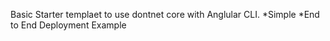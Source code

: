 Basic Starter templaet to use dontnet core with Anglular CLI.
 *Simple
 *End to End Deployment Example
